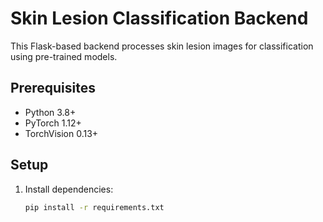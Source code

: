 # Skin Lesion Classification Backend

This Flask-based backend processes skin lesion images for classification using pre-trained models.

## Prerequisites
- Python 3.8+
- PyTorch 1.12+
- TorchVision 0.13+

## Setup
1. Install dependencies:
   ```bash
   pip install -r requirements.txt
